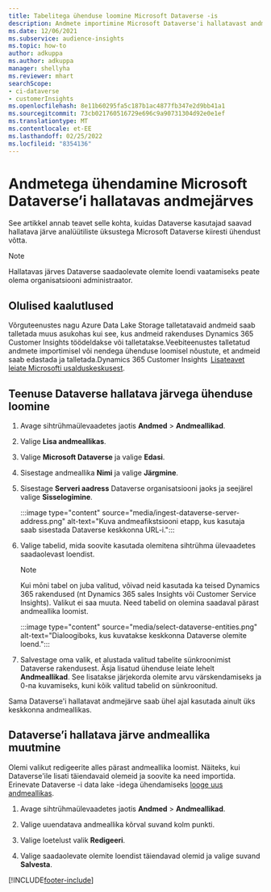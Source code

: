 ```yaml
---
title: Tabelitega ühenduse loomine Microsoft Dataverse -is
description: Andmete importimine Microsoft Dataverse'i hallatavast andmejärvest.
ms.date: 12/06/2021
ms.subservice: audience-insights
ms.topic: how-to
author: adkuppa
ms.author: adkuppa
manager: shellyha
ms.reviewer: mhart
searchScope:
- ci-dataverse
- customerInsights
ms.openlocfilehash: 8e11b60295fa5c187b1ac4877fb347e2d9bb41a1
ms.sourcegitcommit: 73cb021760516729e696c9a90731304d92e0e1ef
ms.translationtype: MT
ms.contentlocale: et-EE
ms.lasthandoff: 02/25/2022
ms.locfileid: "8354136"
---
```

# <a name="connect-to-data-in-a-microsoft-dataverse-managed-data-lake"></a>Andmetega ühendamine Microsoft Dataverse’i hallatavas andmejärves



See artikkel annab teavet selle kohta, kuidas Dataverse kasutajad saavad hallatava järve analüütiliste üksustega Microsoft Dataverse kiiresti ühendust võtta. 

> [!NOTE]
> Hallatavas järves Dataverse saadaolevate olemite loendi vaatamiseks peate olema organisatsiooni administraator.

## <a name="important-considerations"></a>Olulised kaalutlused

Võrguteenustes nagu Azure Data Lake Storage talletatavaid andmeid saab talletada muus asukohas kui see, kus andmeid rakenduses Dynamics 365 Customer Insights töödeldakse või talletatakse.Veebiteenustes talletatud andmete importimisel või nendega ühenduse loomisel nõustute, et andmeid saab edastada ja talletada.Dynamics 365 Customer Insights  [Lisateavet leiate Microsofti usalduskeskusest](https://www.microsoft.com/trust-center).

## <a name="connect-to-a-dataverse-managed-lake"></a>Teenuse Dataverse hallatava järvega ühenduse loomine

1. Avage sihtrühmaülevaadetes jaotis **Andmed** > **Andmeallikad**.

2. Valige **Lisa andmeallikas**.

3. Valige **Microsoft Dataverse** ja valige **Edasi**.

4. Sisestage andmeallika **Nimi** ja valige **Järgmine**. 

5. Sisestage **Serveri aadress** Dataverse organisatsiooni jaoks ja seejärel valige **Sisselogimine**.

   :::image type="content" source="media/ingest-dataverse-server-address.png" alt-text="Kuva andmeafikstsiooni etapp, kus kasutaja saab sisestada Dataverse keskkonna URL-i.":::

6. Valige tabelid, mida soovite kasutada olemitena sihtrühma ülevaadetes saadaolevast loendist.    

   > [!NOTE]
   > Kui mõni tabel on juba valitud, võivad neid kasutada ka teised Dynamics 365 rakendused (nt Dynamics 365 sales Insights või Customer Service Insights). Valikut ei saa muuta. Need tabelid on olemina saadaval pärast andmeallika loomist.

   :::image type="content" source="media/select-dataverse-entities.png" alt-text="Dialoogiboks, kus kuvatakse keskkonna Dataverse olemite loend.":::

7. Salvestage oma valik, et alustada valitud tabelite sünkroonimist Dataverse rakendusest. Äsja lisatud ühenduse leiate lehelt **Andmeallikad**. See lisatakse järjekorda olemite arvu värskendamiseks ja 0-na kuvamiseks, kuni kõik valitud tabelid on sünkroonitud.

Sama Dataverse'i hallatavat andmejärve saab ühel ajal kasutada ainult üks keskkonna andmeallikas.

## <a name="edit-a-dataverse-managed-lake-data-source"></a>Dataverse’i hallatava järve andmeallika muutmine

Olemi valikut redigeerite alles pärast andmeallika loomist. Näiteks, kui Dataverse'ile lisati täiendavaid olemeid ja soovite ka need importida.    
Erinevate Dataverse -i data lake -idega ühendamiseks [looge uus andmeallikas](#connect-to-a-dataverse-managed-lake).

1. Avage sihtrühmaülevaadetes jaotis **Andmed** > **Andmeallikad**.

2. Valige uuendatava andmeallika kõrval suvand kolm punkti.

3. Valige loetelust valik **Redigeeri**.

4. Valige saadaolevate olemite loendist täiendavad olemid ja valige suvand **Salvesta**.

[!INCLUDE[footer-include](../includes/footer-banner.md)]
